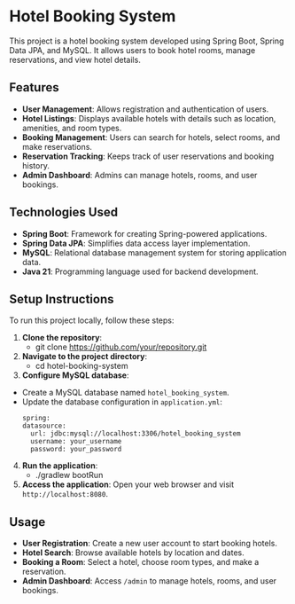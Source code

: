 # Hotel Booking System

This project is a hotel booking system developed using Spring Boot, Spring Data JPA, and MySQL. It allows users to book hotel rooms, manage reservations, and view hotel details.

## Features

- **User Management**: Allows registration and authentication of users.
- **Hotel Listings**: Displays available hotels with details such as location, amenities, and room types.
- **Booking Management**: Users can search for hotels, select rooms, and make reservations.
- **Reservation Tracking**: Keeps track of user reservations and booking history.
- **Admin Dashboard**: Admins can manage hotels, rooms, and user bookings.

## Technologies Used

- **Spring Boot**: Framework for creating Spring-powered applications.
- **Spring Data JPA**: Simplifies data access layer implementation.
- **MySQL**: Relational database management system for storing application data.
- **Java 21**: Programming language used for backend development.

## Setup Instructions

To run this project locally, follow these steps:

1. **Clone the repository**:
   - git clone https://github.com/your/repository.git
2. **Navigate to the project directory**:
   - cd hotel-booking-system
3. **Configure MySQL database**:
- Create a MySQL database named `hotel_booking_system`.
- Update the database configuration in `application.yml`:
  ```
  spring:
  datasource:
    url: jdbc:mysql://localhost:3306/hotel_booking_system
    username: your_username
    password: your_password
  ```

4. **Run the application**:
   - ./gradlew bootRun
5. **Access the application**:
Open your web browser and visit `http://localhost:8080`.

## Usage

- **User Registration**: Create a new user account to start booking hotels.
- **Hotel Search**: Browse available hotels by location and dates.
- **Booking a Room**: Select a hotel, choose room types, and make a reservation.
- **Admin Dashboard**: Access `/admin` to manage hotels, rooms, and user bookings.

